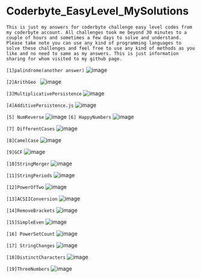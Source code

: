 # Coderbyte_EasyLevel_MySolutions

`This is just my answers for coderbyte challenge easy level codes from my coderbyte account. All challenges took me beyond 30 minutes to a couple of hours and sometimes a few days to solve and understand.  Please take note you can use any kind of programming languages to solve these challenges and feel free to use any kind of methods as you like and no need to same as my answers.
This is just information sharing for whom visited to my github page.
 `

`[1]palindrome(another answer)`
![image](https://github.com/Thein-Naing/Coderbyte_MyAnswers/assets/117463446/b4eabc35-bfa6-4d45-98d6-a7a80065b8b6)

`[2]ArithGeo `
![image](https://github.com/Thein-Naing/Coderbyte_EasyLevel_MySolutions/assets/117463446/446245cc-2f8f-48b2-aa15-14e3e108dda0)

`[3]MultiplicativePersistence`
![image](https://github.com/Thein-Naing/Coderbyte_EasyLevel_MySolutions/assets/117463446/6466714d-72b5-4dea-acd9-0acc60f6958f)

`[4]AdditivePersistence.js`
![image](https://github.com/Thein-Naing/Coderbyte_EasyLevel_MySolutions/assets/117463446/856c7d02-2689-4791-b1e3-24ade13240de)

`[5] NumReverse`
![image](https://github.com/Thein-Naing/Coderbyte_EasyLevel_MySolutions/assets/117463446/7f1b28da-e70a-4b4d-97a8-6bcab95855e7)
`[6] HappyNumbers`
![image](https://github.com/Thein-Naing/Coderbyte_EasyLevel_MySolutions/assets/117463446/678be6ec-651c-4aab-8e77-0929f8eae647)

`[7] DifferentCases`
![image](https://github.com/Thein-Naing/Coderbyte_EasyLevel_MySolutions/assets/117463446/63c8a561-695c-44e4-9b25-a3abcd21e9de)

`[8]CamelCase`
![image](https://github.com/Thein-Naing/Coderbyte_EasyLevel_MySolutions/assets/117463446/5f830d5e-a177-470d-9320-9da53ddb8b24)

`[9]GCF`
![image](https://github.com/Thein-Naing/Coderbyte_EasyLevel_MySolutions/assets/117463446/702526fe-efa5-4284-bec7-1d6d3d69386e)

`[10]StringMerger`
![image](https://github.com/Thein-Naing/Coderbyte_EasyLevel_MySolutions/assets/117463446/6f99145d-f273-4988-b0ae-9e8eb329dd2c)

`[11]StringPeriods`
![image](https://github.com/Thein-Naing/Coderbyte_EasyLevel_MySolutions/assets/117463446/75a25695-1374-46d5-84b8-9a36bfaddec0)

`[12]PowerOfTwo`
![image](https://github.com/Thein-Naing/Coderbyte_EasyLevel_MySolutions/assets/117463446/926ca3bb-e854-48ce-b655-27d6d0da3339)

`[13]ACSIIConversion`
![image](https://github.com/Thein-Naing/Coderbyte_EasyLevel_MySolutions/assets/117463446/4af78962-ede1-4a13-b70e-2e9b85182cfc)

`[14]RemoveBrackets`
![image](https://github.com/Thein-Naing/Coderbyte_EasyLevel_MySolutions/assets/117463446/c7a49353-0636-41e9-a32a-36ff4c09e947)

`[15]SimpleEven`
![image](https://github.com/Thein-Naing/Coderbyte_EasyLevel_MySolutions/assets/117463446/35e09685-e79f-4dc2-90e4-0d60efa47fcd)

`[16] PowerSetCount`
![image](https://github.com/Thein-Naing/Coderbyte_EasyLevel_MySolutions/assets/117463446/9d8f48d1-5850-4fb7-8f6e-3f63f6510d51)

`[17] StringChanges`
![image](https://github.com/Thein-Naing/Coderbyte_EasyLevel_MySolutions/assets/117463446/c17d1a8f-32bb-4377-968c-7fd8245c1729)

`[18]DistinctCharacters`
![image](https://github.com/Thein-Naing/Coderbyte_EasyLevel_MySolutions/assets/117463446/b5d7e60a-47cb-4c40-96b8-acd31dc39fc2)

`[19]ThreeNumbers`
![image](https://github.com/Thein-Naing/Coderbyte_EasyLevel_MySolutions/assets/117463446/bd021b40-382d-48cf-a265-92441ffde3b3)
























